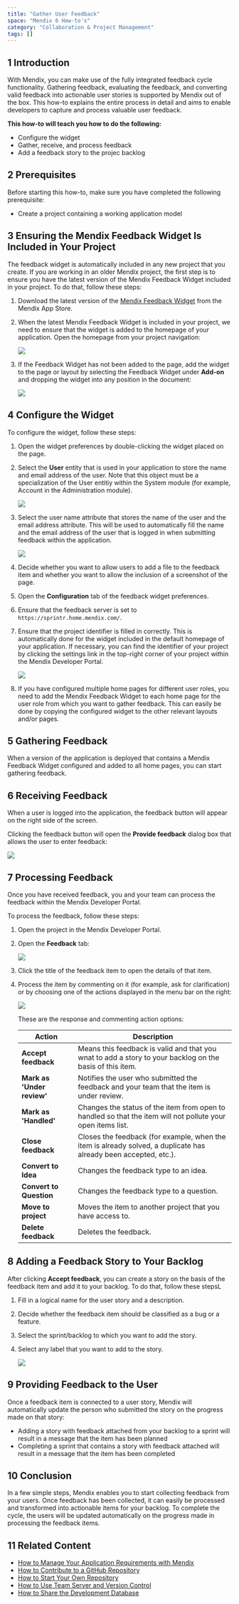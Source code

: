 ```yaml
---
title: "Gather User Feedback"
space: "Mendix 6 How-to's"
category: "Collaboration & Project Management"
tags: []
---
```


## 1 Introduction

With Mendix, you can make use of the fully integrated feedback cycle functionality. Gathering feedback, evaluating the feedback, and converting valid feedback into actionable user stories is supported by Mendix out of the box. This how-to explains the entire process in detail and aims to enable developers to capture and process valuable user feedback.

**This how-to will teach you how to do the following:**

* Configure the widget
* Gather, receive, and process feedback
* Add a feedback story to the projec backlog

## 2 Prerequisites

Before starting this how-to, make sure you have completed the following prerequisite:

* Create a project containing a working application model

## 3 Ensuring the Mendix Feedback Widget Is Included in Your Project

The feedback widget is automatically included in any new project that you create. If you are working in an older Mendix project, the first step is to ensure you have the latest version of the Mendix Feedback Widget included in your project. To do that, follow these steps:

1. Download the latest version of the [Mendix Feedback Widget](https://appstore.home.mendix.com/link/app/199/Mendix/Mendix-Feedback-Widget) from the Mendix App Store.
2. When the latest Mendix Feedback Widget is included in your project, we need to ensure that the widget is added to the homepage of your application. Open the homepage from your project navigation:

    ![](attachments/18448640/18580455.png)

3. If the Feedback Widget has not been added to the page, add the widget to the page or layout by selecting the Feedback Widget under **Add-on** and dropping the widget into any position in the document:

    ![](attachments/18448640/18580453.png)

## 4 Configure the Widget

To configure the widget, follow these steps:

1. Open the widget preferences by double-clicking the widget placed on the page. 
2. Select the **User** entity that is used in your application to store the name and email address of the user. Note that this object must be a specialization of the User entitiy within the System module (for example, Account in the Administration module).

    ![](attachments/18448640/18580452.png)

3. Select the user name attribute that stores the name of the user and the email address attribute. This will be used to automatically fill the name and the email address of the user that is logged in when submitting feedback within the application.

    ![](attachments/18448640/18580450.png)

4. Decide whether you want to allow users to add a file to the feedback item and whether you want to allow the inclusion of a screenshot of the page. 
5. Open the **Configuration** tab of the feedback widget preferences.
6. Ensure that the feedback server is set to `https://sprintr.home.mendix.com/`.
7. Ensure that the project identifier is filled in correctly. This is automatically done for the widget included in the default homepage of your application. If necessary, you can find the identifier of your project by clicking the settings link in the top-right corner of your project within the Mendix Developer Portal.

    ![](attachments/18448640/18580451.png)

8. If you have configured multiple home pages for different user roles, you need to add the Mendix Feedback Widget to each home page for the user role from which you want to gather feedback. This can easily be done by copying the configured widget to the other relevant layouts and/or pages.

## 5 Gathering Feedback

When a version of the application is deployed that contains a Mendix Feedback Widget configured and added to all home pages, you can start gathering feedback. 

## 6 Receiving Feedback

When a user is logged into the application, the feedback button will appear on the right side of the screen.

Clicking the feedback button will open the **Provide feedback** dialog box that allows the user to enter feedback:

![](attachments/18448640/18580450.png)

## 7 Processing Feedback

Once you have received feedback, you and your team can process the feedback within the Mendix Developer Portal.

To process the feedback, follow these steps:

1. Open the project in the Mendix Developer Portal.
2. Open the **Feedback** tab:

    ![](attachments/18448640/18580449.png)

3. Click the title of the feedback item to open the details of that item.
4. Process the item by commenting on it (for example, ask for clarification) or by choosing one of the actions displayed in the menu bar on the right:

    ![](attachments/18448640/18580448.png)

    These are the response and commenting action options:

    Action | Description
    | --- | --- |
    **Accept feedback** | Means this feedback is valid and that you wnat to add a story to your backlog on the basis of this item.
    **Mark as 'Under review'** | Notifies the user who submitted the feedback and your team that the item is under review.
    **Mark as 'Handled'** | Changes the status of the item from open to handled so that the item will not pollute your open items list.
    **Close feedback** | Closes the feedback (for example, when the item is already solved, a duplicate has already been accepted, etc.).
    **Convert to Idea** | Changes the feedback type to an idea.
    **Convert to Question** | Changes the feedback type to a question.
    **Move to project** | Moves the item to another project that you have access to.
    **Delete feedback** | Deletes the feedback.

## 8 Adding a Feedback Story to Your Backlog

After clicking **Accept feedback**, you can create a story on the basis of the feedback item and add it to your backlog. To do that, follow these stepsL

1. Fill in a logical name for the user story and a description.
2. Decide whether the feedback item should be classified as a bug or a feature.
3. Select the sprint/backlog to which you want to add the story.
4. Select any label that you want to add to the story.

    ![](attachments/18448640/18580447.png)

## 9 Providing Feedback to the User

Once a feedback item is connected to a user story, Mendix will automatically update the person who submitted the story on the progress made on that story:

* Adding a story with feedback attached from your backlog to a sprint will result in a message that the item has been planned
* Completing a sprint that contains a story with feedback attached will result in a message that the item has been completed

## 10 Conclusion

In a few simple steps, Mendix enables you to start collecting feedback from your users. Once feedback has been collected, it can easily be processed and transformed into actionable items for your backlog. To complete the cycle, the users will be updated automatically on the progress made in processing the feedback items.

## 11 Related Content

* [How to Manage Your Application Requirements with Mendix](Managing+your+Application+Requirements+with+Mendix)
* [How to Contribute to a GitHub Repository](Contribute+to+a+GitHub+Repository)
* [How to Start Your Own Repository](Starting+your+own+repository)
* [How to Use Team Server and Version Control](Using+Team+Server+-+Version+Control)
* [How to Share the Development Database](Sharing+the+Development+Database)
